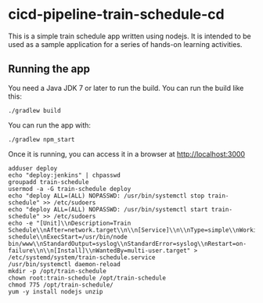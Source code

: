 # cicd-pipeline-train-schedule-cd

This is a simple train schedule app written using nodejs. It is intended to be used as a sample application for a series of hands-on learning activities.

## Running the app

You need a Java JDK 7 or later to run the build. You can run the build like this:

    ./gradlew build

You can run the app with:

    ./gradlew npm_start

Once it is running, you can access it in a browser at [http://localhost:3000](http://localhost:3000)

```
adduser deploy
echo "deploy:jenkins" | chpasswd
groupadd train-schedule
usermod -a -G train-schedule deploy
echo "deploy ALL=(ALL) NOPASSWD: /usr/bin/systemctl stop train-schedule" >> /etc/sudoers
echo "deploy ALL=(ALL) NOPASSWD: /usr/bin/systemctl start train-schedule" >> /etc/sudoers
echo -e "[Unit]\\nDescription=Train Schedule\\nAfter=network.target\\n\\n[Service]\\n\\nType=simple\\nWorkingDirectory=/opt/train-schedule\\nExecStart=/usr/bin/node bin/www\\nStandardOutput=syslog\\nStandardError=syslog\\nRestart=on-failure\\n\\n[Install]\\nWantedBy=multi-user.target" > /etc/systemd/system/train-schedule.service
/usr/bin/systemctl daemon-reload
mkdir -p /opt/train-schedule
chown root:train-schedule /opt/train-schedule
chmod 775 /opt/train-schedule/
yum -y install nodejs unzip
```
